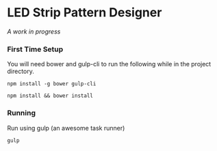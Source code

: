 # LED Strip Pattern Designer

*A work in progress*

### First Time Setup

You will need bower and gulp-cli to run the following while in the project directory.

    npm install -g bower gulp-cli

    npm install && bower install
    
### Running

Run using gulp (an awesome task runner)

    gulp
